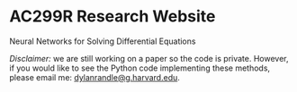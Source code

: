 # AC299R Research Website

Neural Networks for Solving Differential Equations

*Disclaimer:* we are still working on a paper so the code is private. However, if you would like to see the Python code implementing these methods, please email me: dylanrandle@g.harvard.edu.
